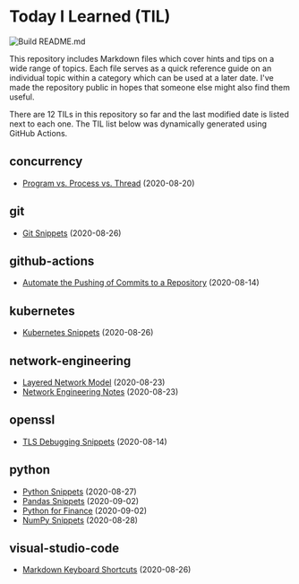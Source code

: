 # Today I Learned (TIL)

![Build README.md](https://github.com/fosdickio/til/workflows/Build%20README.md/badge.svg)

This repository includes Markdown files which cover hints and tips on a wide range of topics.  Each file serves as a quick reference guide on an individual topic within a category which can be used at a later date.  I've made the repository public in hopes that someone else might also find them useful.

There are <!-- Count starts -->12<!-- Count ends --> TILs in this repository so far and the last modified date is listed next to each one.  The TIL list below was dynamically generated using GitHub Actions.

<!-- TILs start -->
## concurrency

- [Program vs. Process vs. Thread](https://github.com/fosdickio/til/blob/main/concurrency/program-vs-process-vs-thread.md) (2020-08-20)

## git

- [Git Snippets](https://github.com/fosdickio/til/blob/main/git/git-snippets.md) (2020-08-26)

## github-actions

- [Automate the Pushing of Commits to a Repository](https://github.com/fosdickio/til/blob/main/github-actions/automate-commit-pushes.md) (2020-08-14)

## kubernetes

- [Kubernetes Snippets](https://github.com/fosdickio/til/blob/main/kubernetes/kubernetes-snippets.md) (2020-08-26)

## network-engineering

- [Layered Network Model](https://github.com/fosdickio/til/blob/main/network-engineering/layered-network-model.md) (2020-08-23)
- [Network Engineering Notes](https://github.com/fosdickio/til/blob/main/network-engineering/network-engineering-notes.md) (2020-08-23)

## openssl

- [TLS Debugging Snippets](https://github.com/fosdickio/til/blob/main/openssl/tls-debugging-snippets.md) (2020-08-14)

## python

- [Python Snippets](https://github.com/fosdickio/til/blob/main/python/python-snippets.md) (2020-08-27)
- [Pandas Snippets](https://github.com/fosdickio/til/blob/main/python/pandas-snippets.md) (2020-09-02)
- [Python for Finance](https://github.com/fosdickio/til/blob/main/python/python-for-finance.md) (2020-09-02)
- [NumPy Snippets](https://github.com/fosdickio/til/blob/main/python/numpy-snippets.md) (2020-08-28)

## visual-studio-code

- [Markdown Keyboard Shortcuts](https://github.com/fosdickio/til/blob/main/visual-studio-code/markdown-keyboard-shortcuts.md) (2020-08-26)
<!-- TILs end -->
